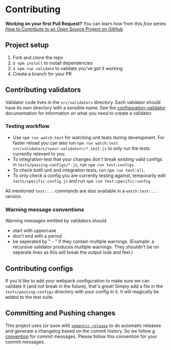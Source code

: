 # Contributing

**Working on your first Pull Request?** You can learn how from this *free* series
[How to Contribute to an Open Source Project on GitHub](https://egghead.io/series/how-to-contribute-to-an-open-source-project-on-github)

## Project setup

1. Fork and clone the repo
2. `$ npm install` to install dependencies
3. `$ npm run validate` to validate you've got it working
4. Create a branch for your PR

## Contributing validators

Validator code lives in the `src/validators` directory. Each validator should have its own
directory with a sensible name. See the
[configuration-validator](https://github.com/kentcdodds/configuration-validator)
documentation for information on what you need to create a validator.

### Testing workflow
- Use `npm run watch:test` for watching unit tests during development. For faster reload
you can also run `npm run watch:test src/validators/<your-validator>/*.test.js` to only
run the tests currently relevant to you.
- To integration-test that your changes don't break existing valid configs in
`tests/passing-configs/*.js`, run `npm run test:configs`.
- To check both unit and integration tests, run `npm run test:all`.
- To only check a config you are currently testing against, temporarily edit
`tests/specific-config.js` and run `npm run test:specific:config`

All mentioned `test:...` commands are also available in a `watch:test:...` version.

### Warning message conventions
Warning messages emitted by validators should
- start with uppercase
- don't end with a period
- be seperated by " - " if they contain multiple warnings. (Example: a recursive validator
  produces multiple warnings. They shouldn't be on seperate lines as this will break the output
  look and feel.)

## Contributing configs

If you'd like to add your webpack configuration to make sure we can validate it (and not break
in the future), that's great! Simply add a file in the `tests/passing-configs` directory with
your config in it. It will magically be added to the test suite.

## Committing and Pushing changes

This project uses (or soon will) [`semantic-release`](http://npm.im/semantic-release)
to do automatic releases and generate a changelog based on the commit history. So we
follow [a convention](https://github.com/stevemao/conventional-changelog-angular/blob/master/convention.md)
for commit messages. Please follow this convention for your commit messages.



